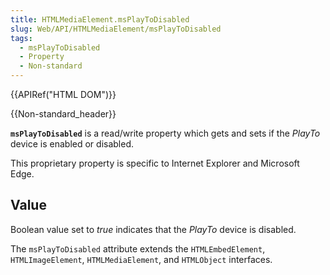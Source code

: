 ```yaml
---
title: HTMLMediaElement.msPlayToDisabled
slug: Web/API/HTMLMediaElement/msPlayToDisabled
tags:
  - msPlayToDisabled
  - Property
  - Non-standard
---
```

{{APIRef("HTML DOM")}}

{{Non-standard_header}}

**`msPlayToDisabled`** is a read/write property which gets and
sets if the _PlayTo_ device is enabled or disabled.

This proprietary property is specific to Internet Explorer and Microsoft Edge.

## Value

Boolean value set to _true_ indicates that the _PlayTo_ device is
disabled.

The `msPlayToDisabled` attribute extends the `HTMLEmbedElement`,
`HTMLImageElement`, `HTMLMediaElement`, and
`HTMLObject` interfaces.
